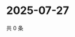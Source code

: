 # 2025-07-27

共 0 条

<!-- BEGIN ZHIHUQUESTIONS -->
<!-- 最后更新时间 Sun Jul 27 2025 16:15:03 GMT+0800 (China Standard Time) -->

<!-- END ZHIHUQUESTIONS -->
